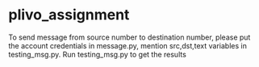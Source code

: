 # plivo_assignment
To send message from source number to destination number,
please put the account credentials in message.py,
mention src,dst,text variables in testing_msg.py.
Run testing_msg.py to get the results
